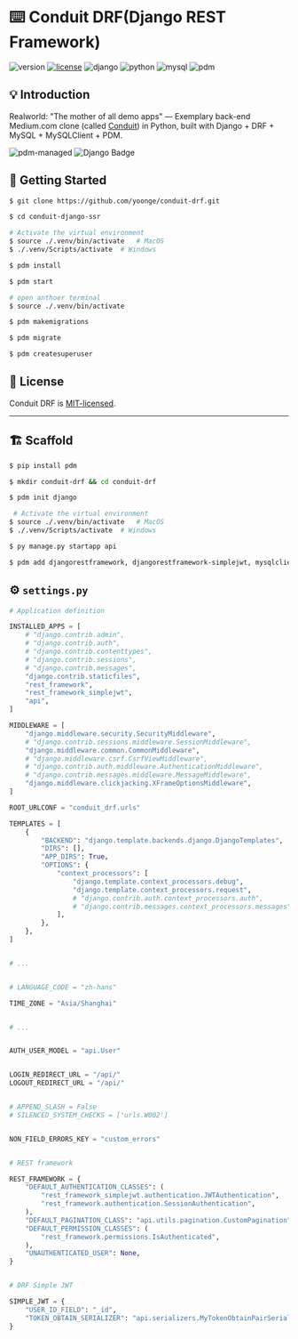 # ⌨️ Conduit DRF(Django REST Framework)

![version](https://img.shields.io/badge/version-0.2.0-green) [![license](https://img.shields.io/badge/license-MIT-blue)](./LICENSE) ![django](https://img.shields.io/badge/django-4.2.11-113229) ![python](https://img.shields.io/badge/python-%3E%3D3.12.3-3776ab) ![mysql](https://img.shields.io/badge/mysql-8.3.0-02758f) ![pdm](https://img.shields.io/badge/pdm-2.15.1-ac75d7)

## 💡 Introduction

Realworld: "The mother of all demo apps" — Exemplary back-end Medium.com clone (called [Conduit](https://github.com/yoonge/conduit-drf)) in Python, built with Django + DRF + MySQL + MySQLClient + PDM.

![pdm-managed](https://img.shields.io/badge/pdm-managed-blueviolet)
![Django Badge](https://img.shields.io/badge/django-4?logo=django&labelColor=%23092E20&color=white)

## 🔰 Getting Started

```sh
$ git clone https://github.com/yoonge/conduit-drf.git

$ cd conduit-django-ssr

# Activate the virtual environment
$ source ./.venv/bin/activate   # MacOS
$ ./.venv/Scripts/activate  # Windows

$ pdm install

$ pdm start

# open anthoer terminal
$ source ./.venv/bin/activate

$ pdm makemigrations

$ pdm migrate

$ pdm createsuperuser
```

<!-- ## 📁 Index -->

<!-- ## ⚡ Features -->

<!-- ## 📌 TODO -->

## 📄 License

Conduit DRF is [MIT-licensed](./LICENSE).

<!-- ## 🔗 Links -->

---

## 🏗️ Scaffold

```sh
$ pip install pdm

$ mkdir conduit-drf && cd conduit-drf

$ pdm init django

 # Activate the virtual environment
$ source ./.venv/bin/activate   # MacOS
$ ./.venv/Scripts/activate  # Windows

$ py manage.py startapp api

$ pdm add djangorestframework, djangorestframework-simplejwt, mysqlclient
```

## ⚙️ `settings.py`

```py
# Application definition

INSTALLED_APPS = [
    # "django.contrib.admin",
    # "django.contrib.auth",
    # "django.contrib.contenttypes",
    # "django.contrib.sessions",
    # "django.contrib.messages",
    "django.contrib.staticfiles",
    "rest_framework",
    "rest_framework_simplejwt",
    "api",
]

MIDDLEWARE = [
    "django.middleware.security.SecurityMiddleware",
    # "django.contrib.sessions.middleware.SessionMiddleware",
    "django.middleware.common.CommonMiddleware",
    # "django.middleware.csrf.CsrfViewMiddleware",
    # "django.contrib.auth.middleware.AuthenticationMiddleware",
    # "django.contrib.messages.middleware.MessageMiddleware",
    "django.middleware.clickjacking.XFrameOptionsMiddleware",
]

ROOT_URLCONF = "conduit_drf.urls"

TEMPLATES = [
    {
        "BACKEND": "django.template.backends.django.DjangoTemplates",
        "DIRS": [],
        "APP_DIRS": True,
        "OPTIONS": {
            "context_processors": [
                "django.template.context_processors.debug",
                "django.template.context_processors.request",
                # "django.contrib.auth.context_processors.auth",
                # "django.contrib.messages.context_processors.messages",
            ],
        },
    },
]


# ...


# LANGUAGE_CODE = "zh-hans"

TIME_ZONE = "Asia/Shanghai"


# ...


AUTH_USER_MODEL = "api.User"


LOGIN_REDIRECT_URL = "/api/"
LOGOUT_REDIRECT_URL = "/api/"


# APPEND_SLASH = False
# SILENCED_SYSTEM_CHECKS = ['urls.W002']


NON_FIELD_ERRORS_KEY = "custom_errors"


# REST framework

REST_FRAMEWORK = {
    "DEFAULT_AUTHENTICATION_CLASSES": (
        "rest_framework_simplejwt.authentication.JWTAuthentication",
        "rest_framework.authentication.SessionAuthentication",
    ),
    "DEFAULT_PAGINATION_CLASS": "api.utils.pagination.CustomPagination",
    "DEFAULT_PERMISSION_CLASSES": (
        "rest_framework.permissions.IsAuthenticated",
    ),
    "UNAUTHENTICATED_USER": None,
}


# DRF Simple JWT

SIMPLE_JWT = {
    "USER_ID_FIELD": "_id",
    "TOKEN_OBTAIN_SERIALIZER": "api.serializers.MyTokenObtainPairSerializer",
}
```
